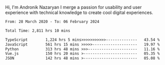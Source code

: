 Hi, I'm Andronik Nazaryan
I merge a passion for usability and user experience with technical knowledge to create cool digital experiences.


<!--START_SECTION:waka-->

```txt
From: 28 March 2020 - To: 06 February 2024

Total Time: 2,811 hrs 10 mins

TypeScript        1,224 hrs 5 mins>>>>>>>>>>>--------------   43.54 %
JavaScript        561 hrs 15 mins >>>>>--------------------   19.97 %
Python            313 hrs 48 mins >>>----------------------   11.16 %
Vue.js            150 hrs 20 mins >------------------------   05.35 %
JSON              142 hrs 48 mins >------------------------   05.08 %
```

<!--END_SECTION:waka-->
